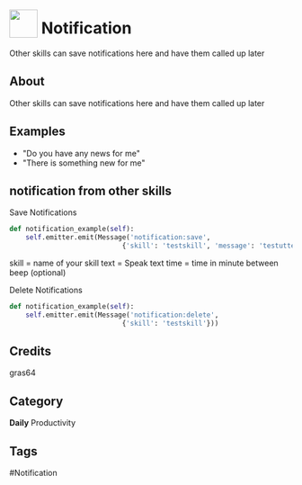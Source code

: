 # <img src="https://raw.githack.com/FortAwesome/Font-Awesome/master/svgs/solid/comments.svg" card_color="#40DBB0" width="50" height="50" style="vertical-align:bottom"/> Notification
Other skills can save notifications here and have them called up later

## About
Other skills can save notifications here and have them called up later

## Examples
* "Do you have any news for me"
* "There is something new for me"

## notification from other skills

Save Notifications
```python 
def notification_example(self):
    self.emitter.emit(Message('notification:save',
                            {'skill': 'testskill', 'message': 'testutter', 'time': 30}))
```
 skill = name of your skill
 text = Speak text
 time = time in minute between beep (optional)

Delete Notifications
```python 
def notification_example(self):
    self.emitter.emit(Message('notification:delete',
                            {'skill': 'testskill'}))
```

## Credits
gras64

## Category
**Daily**
Productivity

## Tags
#Notification

